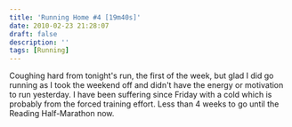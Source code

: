 ```yaml
---
title: 'Running Home #4 [19m40s]'
date: 2010-02-23 21:28:07
draft: false
description: ''
tags: [Running]
---
```


Coughing hard from tonight's run, the first of the week, but glad I did go running as I took the weekend off and didn't have the energy or motivation to run yesterday. I have been suffering since Friday with a cold which is probably from the forced training effort. Less than 4 weeks to go until the Reading Half-Marathon now.